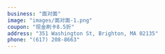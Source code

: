 ```yaml
---
business: "面对面"
image: "images/面对面-1.png"
coupon: "现金刷卡8.5折"
address: "351 Washington St, Brighton, MA 02135"
phone: "(617) 208-8663"
---
```


